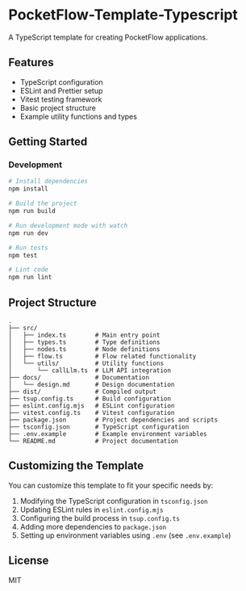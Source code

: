 # PocketFlow-Template-Typescript

A TypeScript template for creating PocketFlow applications.

## Features

- TypeScript configuration
- ESLint and Prettier setup
- Vitest testing framework
- Basic project structure
- Example utility functions and types

## Getting Started

### Development

```bash
# Install dependencies
npm install

# Build the project
npm run build

# Run development mode with watch
npm run dev

# Run tests
npm test

# Lint code
npm run lint
```

## Project Structure

```
.
├── src/
│   ├── index.ts        # Main entry point
│   ├── types.ts        # Type definitions
│   ├── nodes.ts        # Node definitions
│   ├── flow.ts         # Flow related functionality
│   └── utils/          # Utility functions
│       └── callLlm.ts  # LLM API integration
├── docs/               # Documentation
│   └── design.md       # Design documentation
├── dist/               # Compiled output
├── tsup.config.ts      # Build configuration
├── eslint.config.mjs   # ESLint configuration
├── vitest.config.ts    # Vitest configuration
├── package.json        # Project dependencies and scripts
├── tsconfig.json       # TypeScript configuration
├── .env.example        # Example environment variables
└── README.md           # Project documentation
```

## Customizing the Template

You can customize this template to fit your specific needs by:

1. Modifying the TypeScript configuration in `tsconfig.json`
2. Updating ESLint rules in `eslint.config.mjs`
3. Configuring the build process in `tsup.config.ts`
4. Adding more dependencies to `package.json`
5. Setting up environment variables using `.env` (see `.env.example`)

## License

MIT
